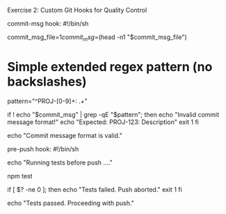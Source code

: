 Exercise 2: Custom Git Hooks for Quality Control

commit-msg hook:
#!/bin/sh

commit_msg_file=$1
commit_msg=$(head -n1 "$commit_msg_file")

# Simple extended regex pattern (no backslashes)
pattern="^PROJ-[0-9]+: .+"

if ! echo "$commit_msg" | grep -qE "$pattern"; then
  echo "Invalid commit message format!"
  echo "Expected: PROJ-123: Description"
  exit 1
fi

echo "Commit message format is valid."


pre-push hook:
#!/bin/sh

echo "Running tests before push ...."

npm test

if [ $? -ne 0 ]; then
  echo "Tests failed. Push aborted."
  exit 1
fi

echo "Tests passed. Proceeding with push."